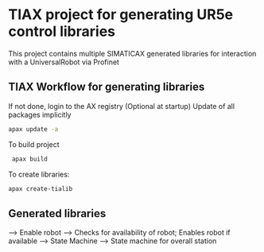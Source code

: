 # TIAX project for generating UR5e control libraries

This project contains multiple SIMATICAX generated libraries for interaction with a UniversalRobot via Profinet

## TIAX Workflow for generating libraries
  If not done, login to the AX registry
  (Optional at startup) Update of all packages implicitly

   ```sh
   apax update -a
   ```

  To build project
  ```sh
   apax build 
   ```
   To create libraries:
   ```sh
   apax create-tialib 
   ```

## Generated libraries
--> Enable robot --> Checks for availability of robot; Enables robot if available
--> State Machine --> State machine for overall station